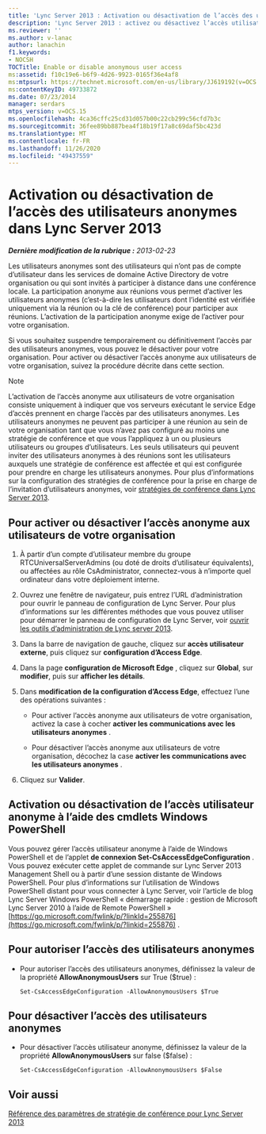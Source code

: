 ```yaml
---
title: 'Lync Server 2013 : Activation ou désactivation de l’accès des utilisateurs anonymes'
description: 'Lync Server 2013 : activez ou désactivez l’accès utilisateur anonyme.'
ms.reviewer: ''
ms.author: v-lanac
author: lanachin
f1.keywords:
- NOCSH
TOCTitle: Enable or disable anonymous user access
ms:assetid: f10c19e6-b6f9-4d26-9923-0165f36e4af8
ms:mtpsurl: https://technet.microsoft.com/en-us/library/JJ619192(v=OCS.15)
ms:contentKeyID: 49733872
ms.date: 07/23/2014
manager: serdars
mtps_version: v=OCS.15
ms.openlocfilehash: 4ca36cffc25cd31d057b00c22cb299c56cfd7b3c
ms.sourcegitcommit: 36fee89bb887bea4f18b19f17a8c69daf5bc423d
ms.translationtype: MT
ms.contentlocale: fr-FR
ms.lasthandoff: 11/26/2020
ms.locfileid: "49437559"
---
```

# <a name="enable-or-disable-anonymous-user-access-in-lync-server-2013"></a>Activation ou désactivation de l’accès des utilisateurs anonymes dans Lync Server 2013

<div data-xmlns="http://www.w3.org/1999/xhtml">

<div class="topic" data-xmlns="http://www.w3.org/1999/xhtml" data-msxsl="urn:schemas-microsoft-com:xslt" data-cs="https://msdn.microsoft.com/">

<div data-asp="https://msdn2.microsoft.com/asp">



</div>

<div id="mainSection">

<div id="mainBody">

<span> </span>

_**Dernière modification de la rubrique :** 2013-02-23_

Les utilisateurs anonymes sont des utilisateurs qui n’ont pas de compte d’utilisateur dans les services de domaine Active Directory de votre organisation ou qui sont invités à participer à distance dans une conférence locale. La participation anonyme aux réunions vous permet d’activer les utilisateurs anonymes (c’est-à-dire les utilisateurs dont l’identité est vérifiée uniquement via la réunion ou la clé de conférence) pour participer aux réunions. L’activation de la participation anonyme exige de l’activer pour votre organisation.

Si vous souhaitez suspendre temporairement ou définitivement l’accès par des utilisateurs anonymes, vous pouvez le désactiver pour votre organisation. Pour activer ou désactiver l’accès anonyme aux utilisateurs de votre organisation, suivez la procédure décrite dans cette section.

<div>


> [!NOTE]  
> L’activation de l’accès anonyme aux utilisateurs de votre organisation consiste uniquement à indiquer que vos serveurs exécutant le service Edge d’accès prennent en charge l’accès par des utilisateurs anonymes. Les utilisateurs anonymes ne peuvent pas participer à une réunion au sein de votre organisation tant que vous n’avez pas configuré au moins une stratégie de conférence et que vous l’appliquez à un ou plusieurs utilisateurs ou groupes d’utilisateurs. Les seuls utilisateurs qui peuvent inviter des utilisateurs anonymes à des réunions sont les utilisateurs auxquels une stratégie de conférence est affectée et qui est configurée pour prendre en charge les utilisateurs anonymes. Pour plus d’informations sur la configuration des stratégies de conférence pour la prise en charge de l’invitation d’utilisateurs anonymes, voir <A href="lync-server-2013-conferencing-policies.md">stratégies de conférence dans Lync Server 2013</A>.



</div>

<div>

## <a name="to-enable-or-disable-anonymous-user-access-for-your-organization"></a>Pour activer ou désactiver l’accès anonyme aux utilisateurs de votre organisation

1.  À partir d’un compte d’utilisateur membre du groupe RTCUniversalServerAdmins (ou doté de droits d’utilisateur équivalents), ou affectées au rôle CsAdministrator, connectez-vous à n’importe quel ordinateur dans votre déploiement interne.

2.  Ouvrez une fenêtre de navigateur, puis entrez l’URL d’administration pour ouvrir le panneau de configuration de Lync Server. Pour plus d’informations sur les différentes méthodes que vous pouvez utiliser pour démarrer le panneau de configuration de Lync Server, voir [ouvrir les outils d’administration de Lync server 2013](lync-server-2013-open-lync-server-administrative-tools.md).

3.  Dans la barre de navigation de gauche, cliquez sur **accès utilisateur externe**, puis cliquez sur **configuration d’Access Edge**.

4.  Dans la page **configuration de Microsoft Edge** , cliquez sur **Global**, sur **modifier**, puis sur **afficher les détails**.

5.  Dans **modification de la configuration d’Access Edge**, effectuez l’une des opérations suivantes :
    
      - Pour activer l’accès anonyme aux utilisateurs de votre organisation, activez la case à cocher **activer les communications avec les utilisateurs anonymes** .
    
      - Pour désactiver l’accès anonyme aux utilisateurs de votre organisation, décochez la case **activer les communications avec les utilisateurs anonymes** .

6.  Cliquez sur **Valider**.

</div>

<div>

## <a name="enabling-or-disabling-anonymous-user-access-by-using-windows-powershell-cmdlets"></a>Activation ou désactivation de l’accès utilisateur anonyme à l’aide des cmdlets Windows PowerShell

Vous pouvez gérer l’accès utilisateur anonyme à l’aide de Windows PowerShell et de l’applet **de connexion Set-CsAccessEdgeConfiguration** . Vous pouvez exécuter cette applet de commande sur Lync Server 2013 Management Shell ou à partir d’une session distante de Windows PowerShell. Pour plus d’informations sur l’utilisation de Windows PowerShell distant pour vous connecter à Lync Server, voir l’article de blog Lync Server Windows PowerShell « démarrage rapide : gestion de Microsoft Lync Server 2010 à l’aide de Remote PowerShell » [https://go.microsoft.com/fwlink/p/?linkId=255876](https://go.microsoft.com/fwlink/p/?linkid=255876) .

<div>

## <a name="to-enable-anonymous-user-access"></a>Pour autoriser l’accès des utilisateurs anonymes

  - Pour autoriser l’accès des utilisateurs anonymes, définissez la valeur de la propriété **AllowAnonymousUsers** sur True ($true) :
    
        Set-CsAccessEdgeConfiguration -AllowAnonymousUsers $True

</div>

<div>

## <a name="to-disable-anonymous-user-access"></a>Pour désactiver l’accès des utilisateurs anonymes

  - Pour désactiver l’accès utilisateur anonyme, définissez la valeur de la propriété **AllowAnonymousUsers** sur false ($false) :
    
        Set-CsAccessEdgeConfiguration -AllowAnonymousUsers $False

</div>

</div>

<div>

## <a name="see-also"></a>Voir aussi


[Référence des paramètres de stratégie de conférence pour Lync Server 2013](lync-server-2013-conferencing-policy-settings-reference.md)  
  

</div>

</div>

<span> </span>

</div>

</div>

</div>

